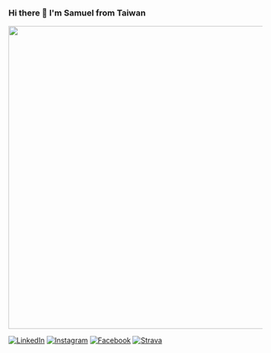 ### Hi there 👋 I'm Samuel from Taiwan

<img src="https://i.imgur.com/YBHfh3P.gif" width="600">

<a href="https://www.linkedin.com/in/samuelhsnu/" target="_blank"><img src="https://img.shields.io/badge/LinkedIn-%230077B5.svg?&style=flat-square&logo=linkedin&logoColor=white" alt="LinkedIn"></a>
<a href="https://www.instagram.com/samuelhsnu/" target="_blank"><img src="https://img.shields.io/badge/Instagram-%23E4405F.svg?&style=flat-square&logo=instagram&logoColor=white" alt="Instagram"></a>
<a href="https://www.facebook.com/samuelhsnu" target="_blank"><img src="https://img.shields.io/badge/Facebook-%23E4405F.svg?&style=flat-square&logo=facebook&logoColor=white&color=4267B2" alt="Facebook"></a>
<a href="https://www.strava.com/athletes/20900256" target="_blank"><img src="https://img.shields.io/badge/Strava-%23E4405F.svg?&style=flat-square&logo=strava&logoColor=white&color=eb4d00" alt="Strava"></a>

